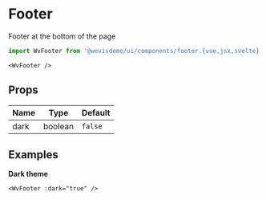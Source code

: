 # Footer

Footer at the bottom of the page

<WvFooter />

```js
import WvFooter from '@wevisdemo/ui/components/footer.{vue,jsx,svelte}';
```

```vue
<WvFooter />
```

## Props

| Name | Type    | Default |
| ---- | ------- | ------- |
| dark | boolean | `false` |

## Examples

**Dark theme**

<WvFooter :dark="true" />

```vue
<WvFooter :dark="true" />
```
